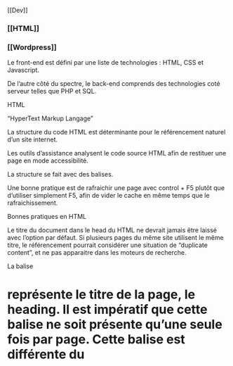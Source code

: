 [[Dev]]


### [[HTML]]
### [[Wordpress]]



Le front-end est défini par une liste de technologies : HTML, CSS et Javascript. 

De l’autre côté du spectre, le back-end comprends des technologies coté serveur telles que PHP et SQL. 

HTML

“HyperText Markup Langage”  

La structure du code HTML est déterminante pour le référencement naturel d’un site internet.  

Les outils d’assistance analysent le code source HTML afin de restituer une page en mode accessibilité. 

La structure se fait avec des balises.  

Une bonne pratique est de rafraichir une page avec control + F5 plutôt que d’utiliser simplement F5, afin de vider le cache en même temps que le rafraichissement. 

Bonnes pratiques en HTML 

Le titre du document dans le head du HTML ne devrait jamais être laissé avec l’option par défaut. Si plusieurs pages du même site utilisent le même titre, le référencement pourrait considérer une situation de “duplicate content”, et ne pas apparaitre dans les moteurs de recherche. 

La balise <h1> représente le titre de la page, le heading. Il est impératif que cette balise ne soit présente qu’une seule fois par page. Cette balise est différente du <title> de la page, qui apparait dans l’onglet du navigateur. Le titre et le Healing devraient être différents. 

Au contraire, les autres heading de plus bas niveau (<h2>...<h6>) ne devraient pas être unique. En effet ils sont utilisés pour subdiviser la page pour la structurer de façon logique. Subdiviser en une partie n’aurait aucun sens. 

Au sein de la balise paragraphe <p>, les balises <strong> et <em> sont importantes, utilisées pour mettre des mots-clés en valeur. Ces balises sont venues remplacées les balises <b> et <i>, qui sont maintenant obsolètes, car n’impactant que la mise en forme, ce qui est considéré comme étant le rôle du CSS, et non du HTML. 

Une liste est un exemple de balises qui requiert plus que simplement une balise ouvrante et une fermante.  En effet à l’intérieur de ces balises, on utilisera d’autres balises pour indiquer les items de la liste. Il faut rester attentif à utiliser le type de liste de manière cohérente.  Il faudra utiliser un ordered list <ol> uniquement si l’ordre a un sens pour cette liste. Sinon on utilisera une unordered list <ul>. 

Les liens 

On peut naviguer entre les pages grâce à la balise d’ancre 

<a href=”www.ggogle.com” target=”_blank”> texte </a> 

<a href=”test2.html#name”>blabla</a>  ->  va sur l’ancre name de la page test2 ( <div id=”name”>) 

Les tableaux 

On utilise une balise <table> pour définir le tableau, puis des balises <tr> pour les lignes (rows). A l’intérieur de chaque ligne, on doit mettre le même nombre de balises <td> (col). 

On peut annoter le tableau avec une légende grâce à la balise <caption>. On met toujours cette balise tout en haut au niveau du HTML, même si lors de la mise en page on le place en dessous. 

On peut mettre des titres aux lignes et aux colonnes avec la balise <th>. Si on veut utiliser ces headers à la fois pour les lignes et pour les colonnes, il faut préciser des attributs à l’intérieur de ces balises : scope = “row” ou scope = “col”. 

De plus on peut ajouter des en-têtes et des pieds de pages au tableau avec les balises <thead> et <tfoot> respectivement. Dans ce cas, il faudra mettre le corps du tableau a l’intérieur de la balise <tbody>. 

On peut fusionner les cases d’un tableau pour avoir un nombre de colonnes ou de lignes différentes, tout en maintenant sa cohérence. On utilise les attributs “colspan” et “rowspan” pour fusionner plusieurs cellules. Cela s’applique soit à l’intérieur d’une balise <td>, soit dans une balise <th>. On place l’attribut dans la première balise <td> dans le sens de la lecture (en haut à gauche), et on n’inclut pas la seconde cellule de la fusion. 

On peut aussi imbriquer un second tableau a l’intérieur d’une cellule d’un tableau. 

Les balises LandMark 

Certaines balises servent à délimiter certaines parties du contenu. Par exemple <main> <header> et <footer>. De plus on peut sectionner un contenu spécifique avec <nav> pour la navigation ou <section> pour différentes parties séparées (une section devrait avoir un titre et un contexte). Un menu de navigation cohérent doit être une liste non ordonnée de liens à l’intérieur d’une balise <nav>. Si on a besoin de sous-menus, on utilise donc une sous-liste, une liste imbriquée dans la première liste. 

Les images 

<img src=”path\image.jpg” alt=”description”> 

Une image utilise une balise orpheline, contenant toujours au moins un attribut source pour indiquer où trouver le fichier. Il faut aussi ajouter aussi un attribut de nom alternatif “alt” afin de pouvoir décrire le contenu d’une image. Pour faire simple, si une image contient du texte ou des informations qui ne sont pas redondantes. Si l’image est simplement décorative et ne véhicule pas d’informations, elle ne nécessite donc pas de description et on utilisera alt=””. 

